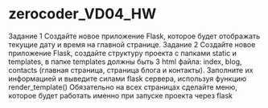 # zerocoder_VD04_HW
 Задание 1  Создайте новое приложение Flask, которое будет отображать текущие дату и время на главной странице.  Задание 2  Создайте новое приложение Flask, создайте структуру проекта с папками static и templates, в папке templates должны быть 3 html файла: index, blog, contacts (главная страница, страница блога и контакты). Заполните их информацией и выведите силами flask сервера, используя функцию render_template()  Обязательно на всех страницах сделайте меню, которое будет работать именно при запуске проекта через flask
